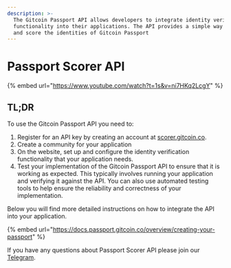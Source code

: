 ```yaml
---
description: >-
  The Gitcoin Passport API allows developers to integrate identity verification
  functionality into their applications. The API provides a simple way to read
  and score the identities of Gitcoin Passport
---
```


# Passport Scorer API

{% embed url="https://www.youtube.com/watch?t=1s&v=ni7HKq2LcgY" %}

## TL;DR

To use the Gitcoin Passport API you need to:

1. Register for an API key by creating an account at [scorer.gitcoin.co](https://scorer.gitcoin.co/).
2. Create a community for your application
3. On the website, set up and configure the identity verification functionality that your application needs.
4. Test your implementation of the Gitcoin Passport API to ensure that it is working as expected. This typically involves running your application and verifying it against the  API. You can also use automated testing tools to help ensure the reliability and correctness of your implementation.&#x20;

Below you will find more detailed instructions on how to integrate the API into your application.

{% embed url="https://docs.passport.gitcoin.co/overview/creating-your-passport" %}

If you have any questions about Passport Scorer API please join our [Telegram](https://t.me/+2ILnaexYeEI0MWUx).&#x20;
